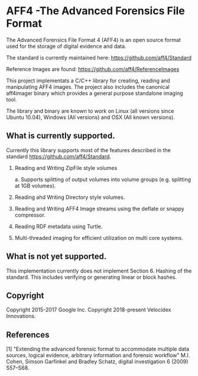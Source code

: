# AFF4 -The Advanced Forensics File Format

The Advanced Forensics File Format 4 (AFF4) is an open source format
used for the storage of digital evidence and data.

The standard is currently maintained here:
https://github.com/aff4/Standard

Reference Images are found:
https://github.com/aff4/ReferenceImages

This project implementats a C/C++ library for creating, reading and
manipulating AFF4 images. The project also includes the canonical
aff4imager binary which provides a general purpose standalone imaging
tool.

The library and binary are known to work on Linux (all versions since
Ubuntu 10.04), Windows (All versions) and OSX (All known versions).


## What is currently supported.

Currently this library supports most of the features described in the
standard https://github.com/aff4/Standard.

1. Reading and Writing ZipFile style volumes

   a. Supports splitting of output volumes into volume groups
      (e.g. splitting at 1GB volumes).

2. Reading ahd Writing Directory style volumes.

3. Reading and Writing AFF4 Image streams using the deflate or snappy
   compressor.

4. Reading RDF metadata using Turtle.

5. Multi-threaded imaging for efficient utilization on multi core
   systems.


## What is not yet supported.

This implementation currently does not implement Section 6. Hashing of
the standard. This includes verifying or generating linear or block
hashes.

## Copyright

Copyright 2015-2017 Google Inc.
Copyright 2018-present Velocidex Innovations.

## References

[1] "Extending the advanced forensic format to accommodate multiple data sources,
logical evidence, arbitrary information and forensic workflow" M.I. Cohen,
Simson Garfinkel and Bradley Schatz, digital investigation 6 (2009) S57–S68.
